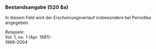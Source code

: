 ### **Bestandsangabe (520 $a)**

In diesem Feld wird der Erscheinungsverlauf insbesondere bei Periodika angegeben.

_Beispiele_:  
Vol. 1, no. 1 (Apr. 1981)-  
1969-2004